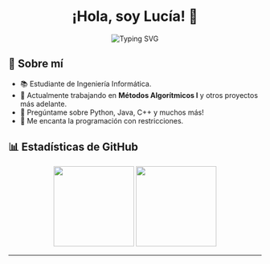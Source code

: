 <h1 align="center">¡Hola, soy Lucía! 👋</h1>

<p align="center">
  <img src="https://readme-typing-svg.herokuapp.com?color=FF69B4&center=true&vCenter=true&lines=Desarrolladora;Estudiante+de+Ingeniería+Informática;Apasionada+por+la+tecnología" alt="Typing SVG" /> 
</p>

## 🌸 Sobre mí

- 📚 Estudiante de Ingeniería Informática.
- 🔭 Actualmente trabajando en **Métodos Algorítmicos I** y otros proyectos más adelante. 
- 💬 Pregúntame sobre Python, Java, C++ y muchos más!
- 👾 Me encanta la programación con restricciones.

## 📊 Estadísticas de GitHub

<p align="center">
  <img height="160px" src="https://github-readme-stats.vercel.app/api?username=luciamarst&show_icons=true&theme=radical" />
  <img height="160px" src="https://github-readme-stats.vercel.app/api/top-langs/?username=luciamarst&layout=compact&theme=radical" />
</p>

---
